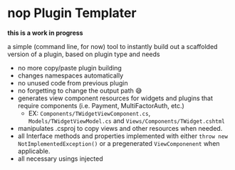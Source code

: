 # nop Plugin Templater

**this is a work in progress**

a simple (command line, for now) tool to instantly build out a scaffolded version of a plugin, based on plugin type and needs
* no more copy/paste plugin building
* changes namespaces automatically
* no unused code from previous plugin
* no forgetting to change the output path 😅
* generates view component resources for widgets and plugins that require components (i.e. Payment, MultiFactorAuth, etc.)
  * EX: `Components/TWidgetViewComponent.cs`, `Models/TWidgetViewModel.cs` and `Views/Components/TWidget.cshtml`
* manipulates .csproj to copy views and other resources when needed.
* all Interface methods and properties implemented with either `throw new NotImplementedException()` or a pregenerated `ViewComponenent` when applicable.
* all necessary usings injected

